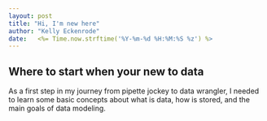 ```yaml
---
layout: post
title: "Hi, I'm new here"
author: "Kelly Eckenrode"
date:   <%= Time.now.strftime('%Y-%m-%d %H:%M:%S %z') %>
---
```



## Where to start when your new to data

As a first step in my journey from pipette jockey to data wrangler, I needed to learn some basic concepts about what is data, how is stored, and the main goals of data modeling.
